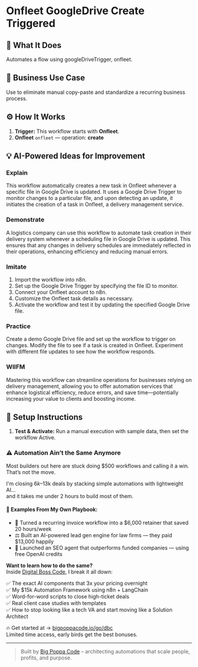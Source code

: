 # Onfleet GoogleDrive Create Triggered
  ## 🚀 What It Does
  Automates a flow using googleDriveTrigger, onfleet.
  
  ## 💼 Business Use Case
  Use to eliminate manual copy-paste and standardize a recurring business process.
  
  ## ⚙️ How It Works
  1. **Trigger:** This workflow starts with **Onfleet**.
  2. **Onfleet** `onfleet` — operation: **create**
  
  ## 💡 AI-Powered Ideas for Improvement
  ### Explain
This workflow automatically creates a new task in Onfleet whenever a specific file in Google Drive is updated. It uses a Google Drive Trigger to monitor changes to a particular file, and upon detecting an update, it initiates the creation of a task in Onfleet, a delivery management service.

### Demonstrate
A logistics company can use this workflow to automate task creation in their delivery system whenever a scheduling file in Google Drive is updated. This ensures that any changes in delivery schedules are immediately reflected in their operations, enhancing efficiency and reducing manual errors.

### Imitate
1. Import the workflow into n8n.
2. Set up the Google Drive Trigger by specifying the file ID to monitor.
3. Connect your Onfleet account to n8n.
4. Customize the Onfleet task details as necessary.
5. Activate the workflow and test it by updating the specified Google Drive file.

### Practice
Create a demo Google Drive file and set up the workflow to trigger on changes. Modify the file to see if a task is created in Onfleet. Experiment with different file updates to see how the workflow responds.

### WIIFM
Mastering this workflow can streamline operations for businesses relying on delivery management, allowing you to offer automation services that enhance logistical efficiency, reduce errors, and save time—potentially increasing your value to clients and boosting income.
  
  ## 🔧 Setup Instructions
  1. **Test & Activate:** Run a manual execution with sample data, then set the workflow Active.
  
### ⚠️ Automation Ain’t the Same Anymore

Most builders out here are stuck doing $500 workflows and calling it a win.  
That’s not the move.  

I'm closing $6k–$13k deals by stacking simple automations with lightweight AI...  
and it takes me under 2 hours to build most of them.

#### 🧠 Examples From My Own Playbook:
- 🔁 Turned a recurring invoice workflow into a $6,000 retainer that saved 20 hours/week  
- ⚖️ Built an AI-powered lead gen engine for law firms — they paid $13,000 happily  
- 🚀 Launched an SEO agent that outperforms funded companies — using free OpenAI credits  

**Want to learn how to do the same?**  
Inside [Digital Boss Code](https://bigpoppacode.io/go/dbc), I break it all down:

✅ The exact AI components that 3x your pricing overnight  
✅ My $15k Automation Framework using n8n + LangChain  
✅ Word-for-word scripts to close high-ticket deals  
✅ Real client case studies with templates  
✅ How to stop looking like a tech VA and start moving like a Solution Architect  

🔥 Get started at → [bigpoppacode.io/go/dbc](https://bigpoppacode.io/go/dbc)  
Limited time access, early birds get the best bonuses.

---
> Built by [Big Poppa Code](https://bigpoppacode.io) – architecting automations that scale people, profits, and purpose.
  